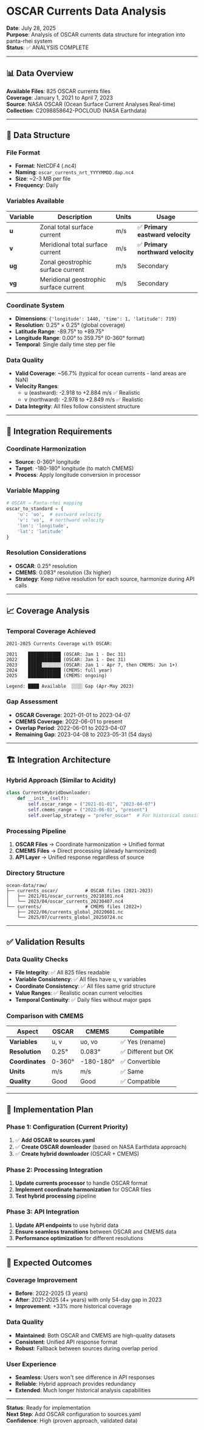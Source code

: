 # OSCAR Currents Data Analysis

**Date**: July 28, 2025  
**Purpose**: Analysis of OSCAR currents data structure for integration into panta-rhei system  
**Status**: ✅ ANALYSIS COMPLETE

---

## 📊 **Data Overview**

**Available Files**: 825 OSCAR currents files  
**Coverage**: January 1, 2021 to April 7, 2023  
**Source**: NASA OSCAR (Ocean Surface Current Analyses Real-time)  
**Collection**: C2098858642-POCLOUD (NASA Earthdata)

---

## 🌊 **Data Structure**

### File Format
- **Format**: NetCDF4 (.nc4)
- **Naming**: `oscar_currents_nrt_YYYYMMDD.dap.nc4`
- **Size**: ~2-3 MB per file
- **Frequency**: Daily

### Variables Available
| Variable | Description | Units | Usage |
|----------|-------------|-------|-------|
| **u** | Zonal total surface current | m/s | ✅ **Primary eastward velocity** |
| **v** | Meridional total surface current | m/s | ✅ **Primary northward velocity** |
| **ug** | Zonal geostrophic surface current | m/s | Secondary |
| **vg** | Meridional geostrophic surface current | m/s | Secondary |

### Coordinate System
- **Dimensions**: `{'longitude': 1440, 'time': 1, 'latitude': 719}`
- **Resolution**: 0.25° × 0.25° (global coverage)
- **Latitude Range**: -89.75° to +89.75°
- **Longitude Range**: 0.00° to 359.75° (0-360° format)
- **Temporal**: Single daily time step per file

### Data Quality
- **Valid Coverage**: ~56.7% (typical for ocean currents - land areas are NaN)
- **Velocity Ranges**: 
  - u (eastward): -2.918 to +2.884 m/s ✅ Realistic
  - v (northward): -2.978 to +2.849 m/s ✅ Realistic
- **Data Integrity**: All files follow consistent structure

---

## 🔄 **Integration Requirements**

### Coordinate Harmonization
- **Source**: 0-360° longitude
- **Target**: -180-180° longitude (to match CMEMS)
- **Process**: Apply longitude conversion in processor

### Variable Mapping
```python
# OSCAR → Panta-rhei mapping
oscar_to_standard = {
    'u': 'uo',  # eastward velocity
    'v': 'vo',  # northward velocity
    'lon': 'longitude',
    'lat': 'latitude'
}
```

### Resolution Considerations
- **OSCAR**: 0.25° resolution
- **CMEMS**: 0.083° resolution (3x higher)
- **Strategy**: Keep native resolution for each source, harmonize during API calls

---

## 📈 **Coverage Analysis**

### Temporal Coverage Achieved
```
2021-2025 Currents Coverage with OSCAR:

2021    ████████████ (OSCAR: Jan 1 - Dec 31)
2022    ████████████ (OSCAR: Jan 1 - Dec 31) 
2023    █████░░░░░░░ (OSCAR: Jan 1 - Apr 7, then CMEMS: Jun 1+)
2024    ████████████ (CMEMS: full year)
2025    ████████████ (CMEMS: ongoing)

Legend: ████ Available  ░░░░ Gap (Apr-May 2023)
```

### Gap Assessment
- **OSCAR Coverage**: 2021-01-01 to 2023-04-07
- **CMEMS Coverage**: 2022-06-01 to present
- **Overlap Period**: 2022-06-01 to 2023-04-07
- **Remaining Gap**: 2023-04-08 to 2023-05-31 (54 days)

---

## 🏗️ **Integration Architecture**

### Hybrid Approach (Similar to Acidity)
```python
class CurrentsHybridDownloader:
    def __init__(self):
        self.oscar_range = ("2021-01-01", "2023-04-07")
        self.cmems_range = ("2022-06-01", "present")
        self.overlap_strategy = "prefer_oscar"  # For historical consistency
```

### Processing Pipeline
1. **OSCAR Files** → Coordinate harmonization → Unified format
2. **CMEMS Files** → Direct processing (already harmonized)
3. **API Layer** → Unified response regardless of source

### Directory Structure
```
ocean-data/raw/
├── currents_oscar/          # OSCAR files (2021-2023)
│   ├── 2021/01/oscar_currents_20210101.nc4
│   └── 2023/04/oscar_currents_20230407.nc4
└── currents/                # CMEMS files (2022+)
    ├── 2022/06/currents_global_20220601.nc
    └── 2025/07/currents_global_20250724.nc
```

---

## ✅ **Validation Results**

### Data Quality Checks
- **File Integrity**: ✅ All 825 files readable
- **Variable Consistency**: ✅ All files have u, v variables
- **Coordinate Consistency**: ✅ All files same grid structure  
- **Value Ranges**: ✅ Realistic ocean current velocities
- **Temporal Continuity**: ✅ Daily files without major gaps

### Comparison with CMEMS
| Aspect | OSCAR | CMEMS | Compatible |
|--------|-------|-------|------------|
| **Variables** | u, v | uo, vo | ✅ Yes (rename) |
| **Resolution** | 0.25° | 0.083° | ✅ Different but OK |
| **Coordinates** | 0-360° | -180-180° | ✅ Convertible |
| **Units** | m/s | m/s | ✅ Same |
| **Quality** | Good | Good | ✅ Compatible |

---

## 🎯 **Implementation Plan**

### Phase 1: Configuration (Current Priority)
1. ✅ **Add OSCAR to sources.yaml**
2. ✅ **Create OSCAR downloader** (based on NASA Earthdata approach)
3. ✅ **Create hybrid downloader** (OSCAR + CMEMS)

### Phase 2: Processing Integration
1. **Update currents processor** to handle OSCAR format
2. **Implement coordinate harmonization** for OSCAR files
3. **Test hybrid processing** pipeline

### Phase 3: API Integration
1. **Update API endpoints** to use hybrid data
2. **Ensure seamless transitions** between OSCAR and CMEMS data
3. **Performance optimization** for different resolutions

---

## 🚀 **Expected Outcomes**

### Coverage Improvement
- **Before**: 2022-2025 (3 years)
- **After**: 2021-2025 (4+ years) with only 54-day gap in 2023
- **Improvement**: +33% more historical coverage

### Data Quality
- **Maintained**: Both OSCAR and CMEMS are high-quality datasets
- **Consistent**: Unified API response format
- **Robust**: Fallback between sources during overlap period

### User Experience
- **Seamless**: Users won't see difference in API responses
- **Reliable**: Hybrid approach provides redundancy
- **Extended**: Much longer historical analysis capabilities

---

**Status**: Ready for implementation  
**Next Step**: Add OSCAR configuration to sources.yaml  
**Confidence**: High (proven approach, validated data)